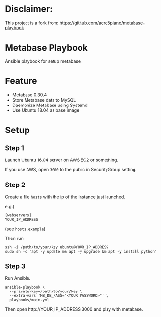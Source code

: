 # Disclaimer:

This project is a fork from: https://github.com/acro5piano/metabase-playbook

# Metabase Playbook

Ansible playbook for setup metabase.

# Feature

- Metabase 0.30.4
- Store Metabase data to MySQL
- Daemonize Metabase using Systemd
- Use Ubuntu 18.04 as base image

# Setup

## Step 1

Launch Ubuntu 16.04 server on AWS EC2 or something.

If you use AWS, open `3000` to the public in SecurityGroup setting.

## Step 2

Create a file `hosts` with the ip of the instance just launched.

e.g.)

```
[webservers]
YOUR_IP_ADDRESS
```

(see `hosts.example`)

Then run

```
ssh -i /path/to/your/key ubuntu@YOUR_IP_ADDRESS
sudo sh -c 'apt -y update && apt -y upgrade && apt -y install python'
```

## Step 3

Run Ansible.

```
ansible-playbook \
  --private-key=/path/to/your/key \
  --extra-vars 'MB_DB_PASS="<YOUR PASSWORD>"' \
  playbooks/main.yml
```

Then open http://YOUR_IP_ADDRESS:3000 and play with metabase.
